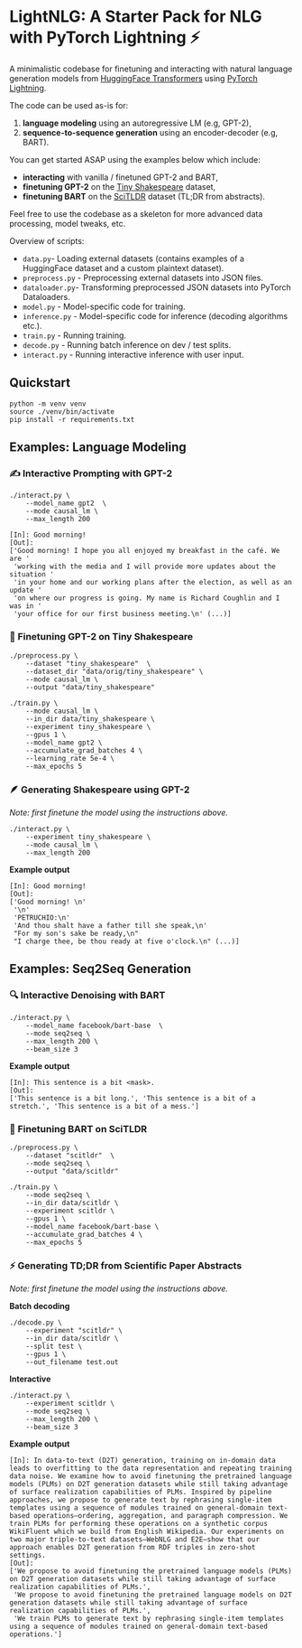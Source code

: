# LightNLG: A Starter Pack for NLG with PyTorch Lightning :zap: 

A minimalistic codebase for finetuning and interacting with natural language generation models from [HuggingFace Transformers](https://huggingface.co/docs/transformers) using [PyTorch Lightning](https://www.pytorchlightning.ai).

The code can be used as-is for:
1) **language modeling** using an autoregressive LM (e.g, GPT-2),
2)  **sequence-to-sequence generation** using an encoder-decoder (e.g, BART).

You can get started ASAP using the examples below which include:
- **interacting** with vanilla / finetuned GPT-2 and BART,
- **finetuning GPT-2** on the [Tiny Shakespeare](https://github.com/jcjohnson/torch-rnn/blob/master/data/tiny-shakespeare.txt) dataset,
- **finetuning BART** on the [SciTLDR](https://huggingface.co/datasets/scitldr) dataset (TL;DR from abstracts).

Feel free to use the codebase as a skeleton for more advanced data processing, model tweaks, etc.

Overview of scripts:
- `data.py`- Loading external datasets (contains examples of a HuggingFace dataset and a custom plaintext dataset).
- `preprocess.py` - Preprocessing external datasets into JSON files.
- `dataloader.py`- Transforming preprocessed JSON datasets into PyTorch Dataloaders.
- `model.py` - Model-specific code for training.
- `inference.py` - Model-specific code for inference (decoding algorithms etc.).
- `train.py` - Running training.
- `decode.py` - Running batch inference on dev / test splits.
- `interact.py` - Running interactive inference with user input.

## Quickstart
```
python -m venv venv
source ./venv/bin/activate
pip install -r requirements.txt
```

## Examples: Language Modeling

### :writing_hand: Interactive Prompting with GPT-2
```
./interact.py \
    --model_name gpt2  \
    --mode causal_lm \
    --max_length 200
```

```
[In]: Good morning!
[Out]:
['Good morning! I hope you all enjoyed my breakfast in the café. We are '
 'working with the media and I will provide more updates about the situation '
 'in your home and our working plans after the election, as well as an update '
 'on where our progress is going. My name is Richard Coughlin and I was in '
 'your office for our first business meeting.\n' (...)]
```

### :book: Finetuning GPT-2 on Tiny Shakespeare
```
./preprocess.py \
    --dataset "tiny_shakespeare"  \
    --dataset_dir "data/orig/tiny_shakespeare" \
    --mode causal_lm \
    --output "data/tiny_shakespeare"
```
```
./train.py \
    --mode causal_lm \
    --in_dir data/tiny_shakespeare \
    --experiment tiny_shakespeare \
    --gpus 1 \
    --model_name gpt2 \
    --accumulate_grad_batches 4 \
    --learning_rate 5e-4 \
    --max_epochs 5
```

### :feather: Generating Shakespeare using GPT-2
*Note: first finetune the model using the instructions above.*
```
./interact.py \
    --experiment tiny_shakespeare \
    --mode causal_lm \
    --max_length 200
```
**Example output**
```
[In]: Good morning! 
[Out]:
['Good morning! \n'
 '\n'
 'PETRUCHIO:\n'
 'And thou shalt have a father till she speak,\n'
 "For my son's sake be ready,\n"
 "I charge thee, be thou ready at five o'clock.\n" (...)]
```


## Examples: Seq2Seq Generation

### :mag: Interactive Denoising with BART
```
./interact.py \
    --model_name facebook/bart-base  \
    --mode seq2seq \
    --max_length 200 \
    --beam_size 3
```

**Example output**
```
[In]: This sentence is a bit <mask>.
[Out]:
['This sentence is a bit long.', 'This sentence is a bit of a stretch.', 'This sentence is a bit of a mess.']
```


### :microscope: Finetuning BART on SciTLDR
```
./preprocess.py \
    --dataset "scitldr"  \
    --mode seq2seq \
    --output "data/scitldr"
```
```
./train.py \
    --mode seq2seq \
    --in_dir data/scitldr \
    --experiment scitldr \
    --gpus 1 \
    --model_name facebook/bart-base \
    --accumulate_grad_batches 4 \
    --max_epochs 5
```

### :zap: Generating TD;DR from Scientific Paper Abstracts
*Note: first finetune the model using the instructions above.*

**Batch decoding**
```
./decode.py \
    --experiment "scitldr" \
    --in_dir data/scitldr \
    --split test \
    --gpus 1 \
    --out_filename test.out
```

**Interactive**
```
./interact.py \
    --experiment scitldr \
    --mode seq2seq \
    --max_length 200 \
    --beam_size 3
```
**Example output**
```
[In]: In data-to-text (D2T) generation, training on in-domain data leads to overfitting to the data representation and repeating training data noise. We examine how to avoid finetuning the pretrained language models (PLMs) on D2T generation datasets while still taking advantage of surface realization capabilities of PLMs. Inspired by pipeline approaches, we propose to generate text by rephrasing single-item templates using a sequence of modules trained on general-domain text-based operations—ordering, aggregation, and paragraph compression. We train PLMs for performing these operations on a synthetic corpus WikiFluent which we build from English Wikipedia. Our experiments on two major triple-to-text datasets—WebNLG and E2E—show that our approach enables D2T generation from RDF triples in zero-shot settings.
[Out]:
['We propose to avoid finetuning the pretrained language models (PLMs) on D2T generation datasets while still taking advantage of surface realization capabilities of PLMs.',
 'We propose to avoid finetuning the pretrained language models on D2T generation datasets while still taking advantage of surface realization capabilities of PLMs.',
 'We train PLMs to generate text by rephrasing single-item templates using a sequence of modules trained on general-domain text-based operations.']

```